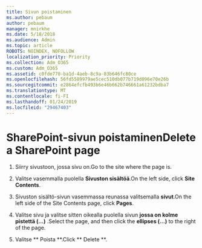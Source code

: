 ```yaml
---
title: Sivun poistaminen
ms.author: pebaum
author: pebaum
manager: mnirkhe
ms.date: 5/18/2018
ms.audience: Admin
ms.topic: article
ROBOTS: NOINDEX, NOFOLLOW
localization_priority: Priority
ms.collection: Adm_O365
ms.custom: Adm_O365
ms.assetid: c0fde770-ba1d-4aeb-8c9a-83b646fc80ce
ms.openlocfilehash: 56fd5589979ae5cec510db077b719d096e70e26b
ms.sourcegitcommit: e2864efcfb493b6e46b662b746661a61232bdba7
ms.translationtype: MT
ms.contentlocale: fi-FI
ms.lasthandoff: 01/24/2019
ms.locfileid: "29467403"
---
```

# <a name="delete-a-sharepoint-page"></a><span data-ttu-id="c2103-102">SharePoint-sivun poistaminen</span><span class="sxs-lookup"><span data-stu-id="c2103-102">Delete a SharePoint page</span></span>

1. <span data-ttu-id="c2103-103">Siirry sivustoon, jossa sivu on.</span><span class="sxs-lookup"><span data-stu-id="c2103-103">Go to the site where the page is.</span></span>
    
2. <span data-ttu-id="c2103-104">Valitse vasemmalla puolella **Sivuston sisältöä**.</span><span class="sxs-lookup"><span data-stu-id="c2103-104">On the left side, click **Site Contents**.</span></span> 
    
3. <span data-ttu-id="c2103-105">Sivuston sisältö-sivun vasemmassa reunassa valitsemalla **sivut**.</span><span class="sxs-lookup"><span data-stu-id="c2103-105">On the left side of the Site Contents page, click **Pages**.</span></span> 
    
4. <span data-ttu-id="c2103-106">Valitse sivu ja valitse sitten oikealla puolella sivun **jossa on kolme pistettä (...)** .</span><span class="sxs-lookup"><span data-stu-id="c2103-106">Select the page, and then click the **ellipses (...)** to the right of the page.</span></span> 
    
5. <span data-ttu-id="c2103-107">Valitse \*\* Poista \*\*.</span><span class="sxs-lookup"><span data-stu-id="c2103-107">Click \*\* Delete \*\*.</span></span> 
    

